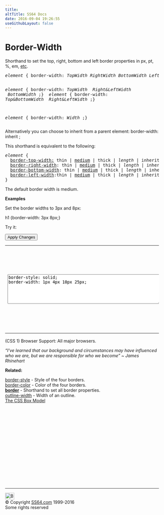 ```yaml
---
title:
altTitle: SS64 Docs
date: 2016-09-04 19:26:55
useGithubLayout: false
---
```

<!-- #BeginLibraryItem "/Library/head_css.lbi" --><!-- #EndLibraryItem --><h1>Border-Width</h1>
<p>Shorthand to set the top, right, bottom and left border properties in <span class="code">px, pt, %, em,</span> <a href="syntax-units.html">etc</a>.</p>
<pre><i>element</i> { border-width: <i>TopWidth RightWidth BottomWidth LeftWidth </i>;}

<i>element</i> { border-width: <i>TopWidth &nbsp;Right&amp;LeftWidth &nbsp;BottomWidth </i>;}
<i>
element</i> { border-width: <i>Top&amp;BottomWidth &nbsp;Right&amp;LeftWidth </i>;}

<i>element</i> { border-width: <i>Width </i>;}</pre>
<p>Alternatively you can choose to inherit from a parent element:<span class="code"> border-width: inherit ;</span></p>
<p>This shorthand is equivalent to the following:<br>
</p>
<pre><i>element</i> {
  <a href="border-top-width.html">border-top-width:</a> thin | <u>medium</u> | thick | <i>length</i> | inherit ;
  <a href="border-right-width.html">border-right-width</a>: thin | <u>medium</u> | thick | <i>length</i> | inherit ;
  <a href="border-bottom-width.html">border-bottom-width</a>: thin | <u>medium</u> | thick | <i>length</i> | inherit ;
  <a href="border-left-width.html">border-left-width</a>:thin | <u>medium</u> | thick | <i>length</i> | inherit ;
}</pre>
<p>The default border width is medium.</p>
<p><b>Examples</b></p>
<p>Set the  border widths to 3px and 8px:</p>
<p class="code">h1 {border-width: 3px 8px;}</p>
<p>Try it:</p>
<input type="button" onclick="ApplyStyle()" value="Apply Changes">
<table>
  <tbody><tr>
    <td><textarea name="tryit" id="trycode" cols="60" rows="6" onfocus="this.style.background='#fff';" onblur="this.style.background='#eee';" tabindex="1">border-style: solid;
border-width: 1px 4px 10px 25px;</textarea></td>
    <td><div id="tryresult">This is a sample of text with a CSS border. Each of the 4 borders can be styled together or separately with CSS.</div></td>
  </tr>
</tbody></table>
<p>(CSS 1) Browser Support: All major browsers.</p>
<p><span class="quote"><i>“I've learned that our background and circumstances may have influenced who we are, but we are responsible for who we become” ~ James Rhinehart</i></span></p>
<p><b>Related:</b></p>
<p><a href="border-style.html">border-style</a> - Style of the four borders.<br>
<a href="border-color.html">border-color</a> - Color of the four borders.<br>
<a href="border.html"><b>border</b></a> - Shorthand to set all  border properties.<br>
<a href="outline-width.html">outline-width</a> - Width of an outline.<br>
<a href="syntax-box-model.html">The CSS Box Model</a></p><!-- #BeginLibraryItem "/Library/foot_css.lbi" --><p>
<!-- CSS -->
<ins class="adsbygoogle" style="display:inline-block;width:300px;height:250px" data-ad-client="ca-pub-6140977852749469" data-ad-slot="2739097502"></ins>
<script>
(adsbygoogle = window.adsbygoogle || []).push({});
</script></p>
<hr>
<div id="bl" class="footer"><a href="border-width.html#"><img src="../images/top.png" width="30" height="22" alt="Back to the Top"></a></div>
<div id="br" class="footer, tagline">© Copyright <a href="../index.html">SS64.com</a> 1999-2016<br>
Some rights reserved</div><!-- #EndLibraryItem -->


